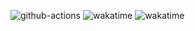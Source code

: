 ![github-actions](https://github.com/two-be/two-be/actions/workflows/main.yml/badge.svg)
![wakatime](https://wakatime.com/badge/user/38601722-b9c9-4301-b9e1-b010d6dc92b4.svg)
![wakatime](https://wakatime.com/share/@38601722-b9c9-4301-b9e1-b010d6dc92b4/d0a342c5-2838-4fff-b48e-d46cc729b9b5.svg)